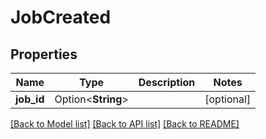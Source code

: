 # JobCreated

## Properties

Name | Type | Description | Notes
------------ | ------------- | ------------- | -------------
**job_id** | Option<**String**> |  | [optional]

[[Back to Model list]](../README.md#documentation-for-models) [[Back to API list]](../README.md#documentation-for-api-endpoints) [[Back to README]](../README.md)


